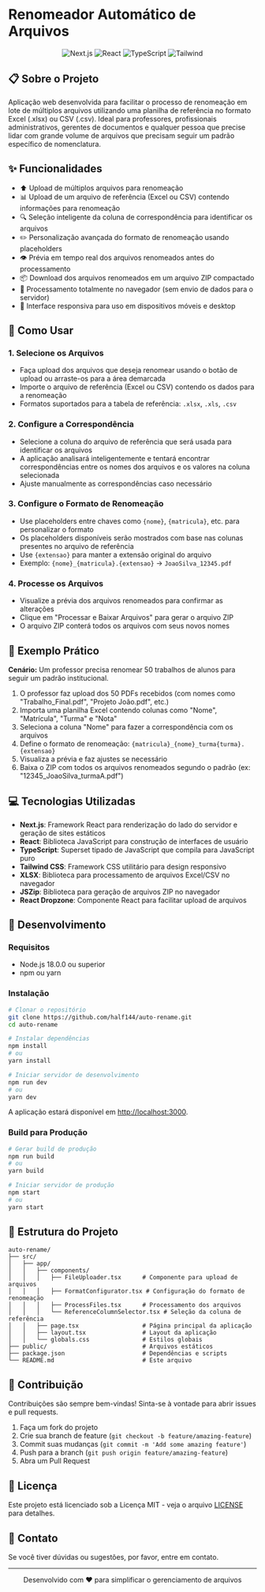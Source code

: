 # Renomeador Automático de Arquivos

<div align="center">
  <img src="https://img.shields.io/badge/Next.js-15.2.0-000000?style=for-the-badge&logo=next.js&logoColor=white" alt="Next.js" />
  <img src="https://img.shields.io/badge/React-19.0.0-61DAFB?style=for-the-badge&logo=react&logoColor=black" alt="React" />
  <img src="https://img.shields.io/badge/TypeScript-5.0+-3178C6?style=for-the-badge&logo=typescript&logoColor=white" alt="TypeScript" />
  <img src="https://img.shields.io/badge/Tailwind_CSS-4.0+-38B2AC?style=for-the-badge&logo=tailwind-css&logoColor=white" alt="Tailwind" />
</div>

## 📋 Sobre o Projeto

Aplicação web desenvolvida para facilitar o processo de renomeação em lote de múltiplos arquivos utilizando uma planilha de referência no formato Excel (.xlsx) ou CSV (.csv). Ideal para professores, profissionais administrativos, gerentes de documentos e qualquer pessoa que precise lidar com grande volume de arquivos que precisam seguir um padrão específico de nomenclatura.

## ✨ Funcionalidades

- ⬆️ Upload de múltiplos arquivos para renomeação
- 📊 Upload de um arquivo de referência (Excel ou CSV) contendo informações para renomeação
- 🔍 Seleção inteligente da coluna de correspondência para identificar os arquivos
- ✏️ Personalização avançada do formato de renomeação usando placeholders
- 👁️ Prévia em tempo real dos arquivos renomeados antes do processamento
- 📦 Download dos arquivos renomeados em um arquivo ZIP compactado
- 🔄 Processamento totalmente no navegador (sem envio de dados para o servidor)
- 📱 Interface responsiva para uso em dispositivos móveis e desktop

## 🚀 Como Usar

### 1. Selecione os Arquivos

- Faça upload dos arquivos que deseja renomear usando o botão de upload ou arraste-os para a área demarcada
- Importe o arquivo de referência (Excel ou CSV) contendo os dados para a renomeação
- Formatos suportados para a tabela de referência: `.xlsx`, `.xls`, `.csv`

### 2. Configure a Correspondência

- Selecione a coluna do arquivo de referência que será usada para identificar os arquivos
- A aplicação analisará inteligentemente e tentará encontrar correspondências entre os nomes dos arquivos e os valores na coluna selecionada
- Ajuste manualmente as correspondências caso necessário

### 3. Configure o Formato de Renomeação

- Use placeholders entre chaves como `{nome}`, `{matricula}`, etc. para personalizar o formato
- Os placeholders disponíveis serão mostrados com base nas colunas presentes no arquivo de referência
- Use `{extensao}` para manter a extensão original do arquivo
- Exemplo: `{nome}_{matricula}.{extensao}` → `JoaoSilva_12345.pdf`

### 4. Processe os Arquivos

- Visualize a prévia dos arquivos renomeados para confirmar as alterações
- Clique em "Processar e Baixar Arquivos" para gerar o arquivo ZIP
- O arquivo ZIP conterá todos os arquivos com seus novos nomes

## 🔧 Exemplo Prático

**Cenário:** Um professor precisa renomear 50 trabalhos de alunos para seguir um padrão institucional.

1. O professor faz upload dos 50 PDFs recebidos (com nomes como "Trabalho_Final.pdf", "Projeto João.pdf", etc.)
2. Importa uma planilha Excel contendo colunas como "Nome", "Matrícula", "Turma" e "Nota"
3. Seleciona a coluna "Nome" para fazer a correspondência com os arquivos
4. Define o formato de renomeação: `{matricula}_{nome}_turma{turma}.{extensao}`
5. Visualiza a prévia e faz ajustes se necessário
6. Baixa o ZIP com todos os arquivos renomeados segundo o padrão (ex: "12345_JoaoSilva_turmaA.pdf")

## 💻 Tecnologias Utilizadas

- **Next.js**: Framework React para renderização do lado do servidor e geração de sites estáticos
- **React**: Biblioteca JavaScript para construção de interfaces de usuário
- **TypeScript**: Superset tipado de JavaScript que compila para JavaScript puro
- **Tailwind CSS**: Framework CSS utilitário para design responsivo
- **XLSX**: Biblioteca para processamento de arquivos Excel/CSV no navegador
- **JSZip**: Biblioteca para geração de arquivos ZIP no navegador
- **React Dropzone**: Componente React para facilitar upload de arquivos

## 🧰 Desenvolvimento

### Requisitos

- Node.js 18.0.0 ou superior
- npm ou yarn

### Instalação

```bash
# Clonar o repositório
git clone https://github.com/half144/auto-rename.git
cd auto-rename

# Instalar dependências
npm install
# ou
yarn install

# Iniciar servidor de desenvolvimento
npm run dev
# ou
yarn dev
```

A aplicação estará disponível em [http://localhost:3000](http://localhost:3000).

### Build para Produção

```bash
# Gerar build de produção
npm run build
# ou
yarn build

# Iniciar servidor de produção
npm start
# ou
yarn start
```

## 📝 Estrutura do Projeto

```
auto-rename/
├── src/
│   ├── app/
│   │   ├── components/
│   │   │   ├── FileUploader.tsx      # Componente para upload de arquivos
│   │   │   ├── FormatConfigurator.tsx # Configuração do formato de renomeação
│   │   │   ├── ProcessFiles.tsx      # Processamento dos arquivos
│   │   │   └── ReferenceColumnSelector.tsx # Seleção da coluna de referência
│   │   ├── page.tsx                  # Página principal da aplicação
│   │   ├── layout.tsx                # Layout da aplicação
│   │   └── globals.css               # Estilos globais
├── public/                           # Arquivos estáticos
├── package.json                      # Dependências e scripts
└── README.md                         # Este arquivo
```

## 🤝 Contribuição

Contribuições são sempre bem-vindas! Sinta-se à vontade para abrir issues e pull requests.

1. Faça um fork do projeto
2. Crie sua branch de feature (`git checkout -b feature/amazing-feature`)
3. Commit suas mudanças (`git commit -m 'Add some amazing feature'`)
4. Push para a branch (`git push origin feature/amazing-feature`)
5. Abra um Pull Request

## 📄 Licença

Este projeto está licenciado sob a Licença MIT - veja o arquivo [LICENSE](LICENSE) para detalhes.

## 📧 Contato

Se você tiver dúvidas ou sugestões, por favor, entre em contato.

---

<div align="center">
  <p>Desenvolvido com ❤️ para simplificar o gerenciamento de arquivos</p>
</div>
